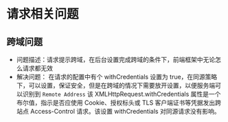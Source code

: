 # 请求相关问题

## 跨域问题

- 问题描述：请求提示跨域，在后台设置完成跨域的条件下，前端框架中无论怎么请求都无效
- 解决问题：
  在请求的配置中有个 withCredentials 设置为 true，在同源策略下，可以设置，保证安全，但是在跨域的情况下需要放开设置，以便服务端可以识别到 `Remote Address`
  该 XMLHttpRequest.withCredentials 属性是一个布尔值，指示是否应使用 Cookie、授权标头或 TLS 客户端证书等凭据发出跨站点 Access-Control 请求。该设置 withCredentials 对同源请求没有影响。
